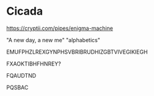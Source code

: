 # Cicada

https://cryptii.com/pipes/enigma-machine 

"A new day, a new me" "alphabetics"

EMUFPHZLREXGYNPHSVBRIBRUDHIZGBTVIVEGIKIEGH

FXAOKTIBHFHNREY?

FQAUDTND

PQSBAC
